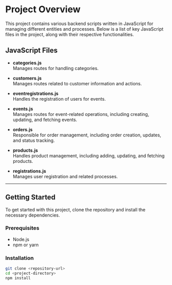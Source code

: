 # Project Overview
 
This project contains various backend scripts written in JavaScript for managing different entities and processes. Below is a list of key JavaScript files in the project, along with their respective functionalities.
 
## JavaScript Files
 
- **categories.js**  
  Manages routes for handling categories.
 
- **customers.js**  
  Manages routes related to customer information and actions.
 
- **eventregistrations.js**  
  Handles the registration of users for events.
 
- **events.js**  
  Manages routes for event-related operations, including creating, updating, and fetching events.
 
- **orders.js**  
  Responsible for order management, including order creation, updates, and status tracking.
 
- **products.js**  
  Handles product management, including adding, updating, and fetching products.
 
- **registrations.js**  
  Manages user registration and related processes.
 
---
 
## Getting Started
 
To get started with this project, clone the repository and install the necessary dependencies.
 
### Prerequisites
 
- Node.js
- npm or yarn
 
### Installation
 
```bash
git clone <repository-url>
cd <project-directory>
npm install